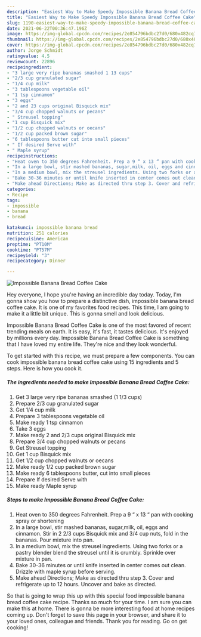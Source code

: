 ```yaml
---
description: "Easiest Way to Make Speedy Impossible Banana Bread Coffee Cake"
title: "Easiest Way to Make Speedy Impossible Banana Bread Coffee Cake"
slug: 1190-easiest-way-to-make-speedy-impossible-banana-bread-coffee-cake
date: 2021-06-22T00:36:47.196Z
image: https://img-global.cpcdn.com/recipes/2e854796bdbc27d0/680x482cq70/impossible-banana-bread-coffee-cake-recipe-main-photo.jpg
thumbnail: https://img-global.cpcdn.com/recipes/2e854796bdbc27d0/680x482cq70/impossible-banana-bread-coffee-cake-recipe-main-photo.jpg
cover: https://img-global.cpcdn.com/recipes/2e854796bdbc27d0/680x482cq70/impossible-banana-bread-coffee-cake-recipe-main-photo.jpg
author: Jorge Schmidt
ratingvalue: 4.5
reviewcount: 22896
recipeingredient:
- "3 large very ripe bananas smashed 1 13 cups"
- "2/3 cup granulated sugar"
- "1/4 cup milk"
- "3 tablespoons vegetable oil"
- "1 tsp cinnamon"
- "3 eggs"
- "2 and 23 cups original Bisquick mix"
- "3/4 cup chopped walnuts or pecans"
- " Streusel topping"
- "1 cup Bisquick mix"
- "1/2 cup chopped walnuts or oecans"
- "1/2 cup packed brown sugar"
- "6 tablespoons butter cut into small pieces"
- " If desired Serve with"
- " Maple syrup"
recipeinstructions:
- "Heat oven to 350 degrees Fahrenheit. Prep a 9 “ x 13 “ pan with cooking spray or shortening"
- "In a large bowl, stir mashed bananas, sugar,milk, oil, eggs and cinnamon. Stir in 2 2/3 cups Bisquick mix and 3/4 cup nuts, fold in the bananas. Pour mixture into pan."
- "In a medium bowl, mix the streusel ingredients. Using two forks or a pastry blender blend the streusel until it is crumbly. Sprinkle over mixture in pan."
- "Bake 30-36 minutes or until knife inserted in center comes out clean. Drizzle with maple syrup before serving."
- "Make ahead Directions; Make as directed thru step 3. Cover and refrigerate up to 12 hours. Uncover and bake as directed."
categories:
- Recipe
tags:
- impossible
- banana
- bread

katakunci: impossible banana bread 
nutrition: 251 calories
recipecuisine: American
preptime: "PT10M"
cooktime: "PT57M"
recipeyield: "3"
recipecategory: Dinner

---
```



![Impossible Banana Bread Coffee Cake](https://img-global.cpcdn.com/recipes/2e854796bdbc27d0/680x482cq70/impossible-banana-bread-coffee-cake-recipe-main-photo.jpg)

Hey everyone, I hope you're having an incredible day today. Today, I'm gonna show you how to prepare a distinctive dish, impossible banana bread coffee cake. It is one of my favorites food recipes. This time, I am going to make it a little bit unique. This is gonna smell and look delicious.



Impossible Banana Bread Coffee Cake is one of the most favored of recent trending meals on earth. It is easy, it's fast, it tastes delicious. It's enjoyed by millions every day. Impossible Banana Bread Coffee Cake is something that I have loved my entire life. They're nice and they look wonderful.


To get started with this recipe, we must prepare a few components. You can cook impossible banana bread coffee cake using 15 ingredients and 5 steps. Here is how you cook it.

<!--inarticleads1-->

##### The ingredients needed to make Impossible Banana Bread Coffee Cake:

1. Get 3 large very ripe bananas smashed (1 1/3 cups)
1. Prepare 2/3 cup granulated sugar
1. Get 1/4 cup milk
1. Prepare 3 tablespoons vegetable oil
1. Make ready 1 tsp cinnamon
1. Take 3 eggs
1. Make ready 2 and 2/3 cups original Bisquick mix
1. Prepare 3/4 cup chopped walnuts or pecans
1. Get  Streusel topping
1. Get 1 cup Bisquick mix
1. Get 1/2 cup chopped walnuts or oecans
1. Make ready 1/2 cup packed brown sugar
1. Make ready 6 tablespoons butter, cut into small pieces
1. Prepare  If desired Serve with
1. Make ready  Maple syrup




<!--inarticleads2-->

##### Steps to make Impossible Banana Bread Coffee Cake:

1. Heat oven to 350 degrees Fahrenheit. Prep a 9 “ x 13 “ pan with cooking spray or shortening
1. In a large bowl, stir mashed bananas, sugar,milk, oil, eggs and cinnamon. Stir in 2 2/3 cups Bisquick mix and 3/4 cup nuts, fold in the bananas. Pour mixture into pan.
1. In a medium bowl, mix the streusel ingredients. Using two forks or a pastry blender blend the streusel until it is crumbly. Sprinkle over mixture in pan.
1. Bake 30-36 minutes or until knife inserted in center comes out clean. Drizzle with maple syrup before serving.
1. Make ahead Directions; Make as directed thru step 3. Cover and refrigerate up to 12 hours. Uncover and bake as directed.




So that is going to wrap this up with this special food impossible banana bread coffee cake recipe. Thanks so much for your time. I am sure you can make this at home. There is gonna be more interesting food at home recipes coming up. Don't forget to save this page in your browser, and share it to your loved ones, colleague and friends. Thank you for reading. Go on get cooking!
